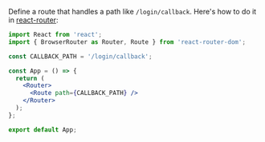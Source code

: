 Define a route that handles a path like `/login/callback`. Here's how to do it in [react-router](https://github.com/ReactTraining/react-router):


```jsx
import React from 'react';
import { BrowserRouter as Router, Route } from 'react-router-dom';

const CALLBACK_PATH = '/login/callback';

const App = () => {
  return (
    <Router>
      <Route path={CALLBACK_PATH} />
    </Router>
  );
};

export default App;
```
